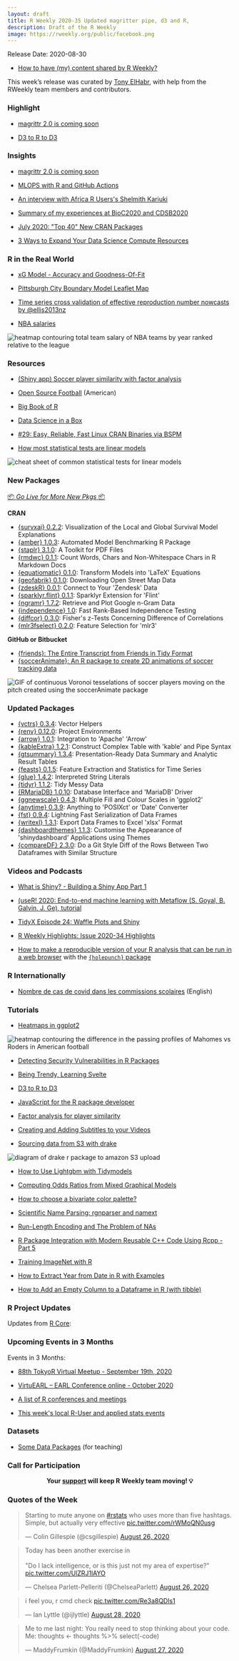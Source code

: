 ```yaml
---
layout: draft
title: R Weekly 2020-35 Updated magritter pipe, d3 and R,
description: Draft of the R Weekly
image: https://rweekly.org/public/facebook.png
---
```


Release Date: 2020-08-30

+ [How to have (my) content shared by R Weekly?](https://github.com/rweekly/rweekly.org#how-to-have-my-content-shared-by-r-weekly)

This week’s release was curated by [Tony ElHabr](https://twitter.com/TonyElHabr), with help from the RWeekly team members and contributors.


###  Highlight

+ [magrittr 2.0 is coming soon](https://www.tidyverse.org/blog/2020/08/magrittr-2-0/)

+ [D3 to R to D3](https://maya.rbind.io/post/2020/d3-to-r-to-d3/)

### Insights

+ [magrittr 2.0 is coming soon](https://www.tidyverse.org/blog/2020/08/magrittr-2-0/)

+ [MLOPS with R and GitHub Actions](https://blog.revolutionanalytics.com/2020/08/mlops-with-r-and-github-actions.html)

+ [An interview with Africa R Users's Shelmith Kariuki](https://www.dataquest.io/blog/top-tips-for-learning-r-from-africa-rs-shelmith-kariuki/)

+ [Summary of my experiences at BioC2020 and CDSB2020](https://comunidadbioinfo.github.io/post/the_impact_of_cdsb_on_me/#.X0A5o5NKiuo)

+ [July 2020: "Top 40" New CRAN Packages](https://rviews.rstudio.com/2020/08/27/july-2020-top-40-new-cran-packages/)

+ [3 Ways to Expand Your Data Science Compute Resources](https://blog.rstudio.com/2020/08/27/expand-your-data-science-resources/)

### R in the Real World

+ [xG Model - Accuracy and Goodness-Of-Fit](https://www.thesignificantgame.com/portfolio/xg-model-accuracy-and-goodness-of-fit/)

+ [Pittsburgh City Boundary Model Leaflet Map](https://ctompkins.netlify.app/post/model-results-leaflet-map/)

+ [Time series cross validation of effective reproduction number nowcasts by @ellis2013nz](https://freerangestats.info/blog/2020/08/29/reff-cv)

+ [NBA salaries](https://statisticaloddsandends.wordpress.com/2020/08/29/nba-salaries/)

![heatmap contouring total team salary of NBA teams by year ranked relative to the league](https://raw.githubusercontent.com/rweekly/image/master/2020-08-31/heatmap.png)

###  Resources

+ [(Shiny app) Soccer player similarity with factor analysis](https://eoinobrien.shinyapps.io/factoranalysis/)

+ [Open Source Football](https://www.opensourcefootball.com/) (American)

+ [Big Book of R](https://www.bigbookofr.com/)

+ [Data Science in a Box](https://datasciencebox.org/)

+ [#29: Easy, Reliable, Fast Linux CRAN Binaries via BSPM](https://dirk.eddelbuettel.com/blog/2020/08/26/#029_introducing_bspm)

+ [How most statistical tests are linear models](https://paulvanderlaken.com/2020/08/25/how-most-statistical-tests-are-linear-models/)

![cheat sheet of common statistical tests for linear models](https://raw.githubusercontent.com/rweekly/image/master/2020-08-31/linear_tests_cheat_sheet1.png)

###  New Packages

<p class="added-hostname"><a href="https://rweekly.org/live" target="_blank" class="externalLink">📦 <i>Go Live for More New Pkgs</i> 📦</a></p>

**CRAN**

+ [{survxai} 0.2.2](https://cran.r-project.org/package=survxai): Visualization of the Local and Global Survival Model Explanations
+ [{amber} 1.0.3](https://cran.r-project.org/package=amber): Automated Model Benchmarking R Package
+ [{staplr} 3.1.0](https://cran.r-project.org/package=staplr): A Toolkit for PDF Files
+ [{rmdwc} 0.1.1](https://cran.r-project.org/package=rmdwc): Count Words, Chars and Non-Whitespace Chars in R Markdown Docs
+ [{equatiomatic} 0.1.0](https://cran.r-project.org/package=equatiomatic): Transform Models into 'LaTeX' Equations
+ [{geofabrik} 0.1.0](https://cran.r-project.org/package=geofabrik): Downloading Open Street Map Data
+ [{zdeskR} 0.0.1](https://cran.r-project.org/package=zdeskR): Connect to Your 'Zendesk' Data
+ [{sparklyr.flint} 0.1.1](https://cran.r-project.org/package=sparklyr.flint): Sparklyr Extension for 'Flint'
+ [{ngramr} 1.7.2](https://cran.r-project.org/package=ngramr): Retrieve and Plot Google n-Gram Data
+ [{independence} 1.0](https://cran.r-project.org/package=independence): Fast Rank-Based Independence Testing
+ [{diffcor} 0.3.0](https://cran.r-project.org/package=diffcor): Fisher's z-Tests Concerning Difference of Correlations
+ [{mlr3fselect} 0.2.0](https://cran.r-project.org/package=mlr3fselect): Feature Selection for 'mlr3'

**GitHub or Bitbucket**

+ [{friends}: The Entire Transcript from Friends in Tidy Format](https://github.com/EmilHvitfeldt/friends)
+ [{soccerAnimate}: An R package to create 2D animations of soccer tracking data](https://www.datofutbol.cl/soccer-animate-r-package/)

![GIF of continuous Voronoi tesselations of soccer players moving on the pitch created using the soccerAnimate package](https://raw.githubusercontent.com/rweekly/image/master/2020-08-31/example_C.gif)

### Updated Packages

+ [{vctrs} 0.3.4](https://cran.r-project.org/package=vctrs): Vector Helpers
+ [{renv} 0.12.0](https://cran.r-project.org/package=renv): Project Environments
+ [{arrow} 1.0.1](https://cran.r-project.org/package=arrow): Integration to 'Apache' 'Arrow'
+ [{kableExtra} 1.2.1](https://cran.r-project.org/package=kableExtra): Construct Complex Table with 'kable' and Pipe Syntax
+ [{gtsummary} 1.3.4](https://cran.r-project.org/package=gtsummary): Presentation-Ready Data Summary and Analytic Result Tables
+ [{feasts} 0.1.5](https://cran.r-project.org/package=feasts): Feature Extraction and Statistics for Time Series
+ [{glue} 1.4.2](https://cran.r-project.org/package=glue): Interpreted String Literals
+ [{tidyr} 1.1.2](https://cran.r-project.org/package=tidyr): Tidy Messy Data
+ [{RMariaDB} 1.0.10](https://cran.r-project.org/package=RMariaDB): Database Interface and 'MariaDB' Driver
+ [{ggnewscale} 0.4.3](https://cran.r-project.org/package=ggnewscale): Multiple Fill and Colour Scales in 'ggplot2'
+ [{anytime} 0.3.9](https://cran.r-project.org/package=anytime): Anything to 'POSIXct' or 'Date' Converter
+ [{fst} 0.9.4](https://cran.r-project.org/package=fst): Lightning Fast Serialization of Data Frames
+ [{writexl} 1.3.1](https://cran.r-project.org/package=writexl): Export Data Frames to Excel 'xlsx' Format
+ [{dashboardthemes} 1.1.3](https://cran.r-project.org/package=dashboardthemes): Customise the Appearance of 'shinydashboard' Applications using
Themes
+ [{compareDF} 2.3.0](https://cran.r-project.org/package=compareDF): Do a Git Style Diff of the Rows Between Two Dataframes with Similar Structure

###  Videos and Podcasts

+ [What is Shiny? - Building a Shiny App Part 1](https://www.youtube.com/watch?v=Cy1YxhZd910)

+ [(useR! 2020: End-to-end machine learning with Metaflow (S. Goyal, B. Galvin, J. Ge), tutorial](https://www.youtube.com/watch?v=gtrODWCpXeo&t=769s)

+ [TidyX Episode 24: Waffle Plots and Shiny](https://www.youtube.com/watch?v=Xr4wyIne8TQ)

+ [R Weekly Highlights: Issue 2020-34 Highlights](https://fireside.fm/s/87RSVeFz+nFZt9fzl)

+ [How to make a reproducible version of your R analysis that can be run in a web browser](https://www.youtube.com/watch?v=wSkheV-Uqq4&feature=youtu.be) with the [`{holepunch}` package](https://github.com/karthik/holepunch)

### R Internationally

+ [Nombre de cas de covid dans les commissions scolaires](https://www.simoncoulombe.com/2020/08/covid_cs/) (English)

###  Tutorials

+ [Heatmaps in ggplot2](https://themockup.blog/posts/2020-08-28-heatmaps-in-ggplot2/)

![heatmap contouring the difference in the passing profiles of Mahomes vs Roders in American football](https://raw.githubusercontent.com/rweekly/image/master/2020-08-31/compare_qb_plot-1.png)

+ [Detecting Security Vulnerabilities in R Packages](https://www.jumpingrivers.com/blog/r-package-vulnerabilities-security/)

+ [Being Trendy, Learning Svelte](https://maya.rbind.io/post/2020/being-trendy-learning-svelte/)

+ [D3 to R to D3](https://maya.rbind.io/post/2020/d3-to-r-to-d3/)

+ [JavaScript for the R package developer](https://blog.r-hub.io/2020/08/25/js-r/)

+ [Factor analysis for player similarity](https://eoin-obrien.com/2020/08/24/factor-analysis-for-player-similarity/)

+ [Creating and Adding Subtitles to your Videos](https://daniel.rbind.io/2020/08/27/creating-and-adding-subtitles-to-your-videos/)

+ [Sourcing data from S3 with drake](https://mdneuzerling.com/post/sourcing-data-from-s3-with-drake/)

![diagram of drake r package to amazon S3 upload](https://raw.githubusercontent.com/rweekly/image/master/2020-08-31/drake-etag.png)

+ [How to Use Lightgbm with Tidymodels](https://blog.rmhogervorst.nl/blog/2020/08/27/how-to-use-lightgbm-with-tidymodels-framework/)

+ [Computing Odds Ratios from Mixed Graphical Models](http://jmbh.github.io//ORs-in-MGMs/)

+ [How to choose a bivariate color palette?](https://nowosad.github.io/post/cbc-bp2/)

+ [Scientific Name Parsing: rgnparser and namext](https://ropensci.org/technotes/2020/08/25/scientific-name-parsing/)

+ [Run-Length Encoding and The Problem of NAs](https://coolbutuseless.github.io/2020/08/26/run-length-encoding-and-the-problem-of-nas/)

+ [R Package Integration with Modern Reusable C++ Code Using Rcpp - Part 5](https://rviews.rstudio.com/2020/08/24/r-package-integration-with-modern-reusable-c-code-using-rcpp-part-5/)

+ [Training ImageNet with R](https://blogs.rstudio.com/tensorflow/posts/2020-08-24-training-imagenet-with-r)

+ [How to Extract Year from Date in R with Examples](https://www.marsja.se/how-to-extract-year-from-date-in-r-with-examples/?utm_source=rss&utm_medium=rss&utm_campaign=how-to-extract-year-from-date-in-r-with-examples)

+ [How to Add an Empty Column to a Dataframe in R (with tibble)](https://www.marsja.se/how-to-add-an-empty-column-to-dataframe-in-r-with-tibble/)

<!--<div class="post-more-begin></div><div class="post-more-end"></div>-->

###  R Project Updates

Updates from [R Core](http://developer.r-project.org/blosxom.cgi/R-devel/NEWS):


###  Upcoming Events in 3 Months

Events in 3 Months:

+ [88th TokyoR Virtual Meetup - September 19th, 2020](https://tokyor.connpass.com/)

+ [VirtuEARL – EARL Conference online - October 2020](https://www.mango-solutions.com/virtuearl-earl-conference-online-2020/)

+ [A list of R conferences and meetings](https://jumpingrivers.github.io/meetingsR/events.html)

+ [This week's local R-User and applied stats events](https://community.rstudio.com/c/irl)


### Datasets

+ [Some Data Packages](https://kieranhealy.org/blog/archives/2020/08/25/some-data-packages/) (for teaching)


###  Call for Participation


<p class="hide-support added-hostname support-rweekly" style="text-align: center;font-weight: bold;">Your <a class="non-visited externalLink" href="https://www.patreon.com/rweekly" onclick="pas(this)">support</a> will keep R Weekly team moving! 💡</p>

###  Quotes of the Week

<blockquote class="twitter-tweet"><p lang="en" dir="ltr">Starting to mute anyone on <a href="https://twitter.com/hashtag/rstats?src=hash&amp;ref_src=twsrc%5Etfw">#rstats</a> who uses more than five hashtags. Simple, but actually very effective <a href="https://t.co/rWMoQN0usg">pic.twitter.com/rWMoQN0usg</a></p>&mdash; Colin Gillespie (@csgillespie) <a href="https://twitter.com/csgillespie/status/1298621645767290881?ref_src=twsrc%5Etfw">August 26, 2020</a></blockquote> <script async src="https://platform.twitter.com/widgets.js" charset="utf-8"></script>

<blockquote class="twitter-tweet"><p lang="en" dir="ltr">Today has been another exercise in<br><br>&quot;Do I lack intelligence, or is this just not my area of expertise?&quot; <a href="https://t.co/UlZRJ1lAYO">pic.twitter.com/UlZRJ1lAYO</a></p>&mdash; Chelsea Parlett-Pelleriti (@ChelseaParlett) <a href="https://twitter.com/ChelseaParlett/status/1298728995463155712?ref_src=twsrc%5Etfw">August 26, 2020</a></blockquote> <script async src="https://platform.twitter.com/widgets.js" charset="utf-8"></script>

<blockquote class="twitter-tweet"><p lang="en" dir="ltr">i feel you, r cmd check <a href="https://t.co/Re3a8QDls1">pic.twitter.com/Re3a8QDls1</a></p>&mdash; Ian Lyttle (@ijlyttle) <a href="https://twitter.com/ijlyttle/status/1299144285040914433?ref_src=twsrc%5Etfw">August 28, 2020</a></blockquote> <script async src="https://platform.twitter.com/widgets.js" charset="utf-8"></script>

<blockquote class="twitter-tweet"><p lang="en" dir="ltr">Me to me last night: You really need to stop thinking about your code.<br>Me: thoughts &lt;- thoughts %&gt;% select(-code)</p>&mdash; MaddyFrumkin (@MaddyFrumkin) <a href="https://twitter.com/MaddyFrumkin/status/1298973154082197504?ref_src=twsrc%5Etfw">August 27, 2020</a></blockquote> <script async src="https://platform.twitter.com/widgets.js" charset="utf-8"></script>

